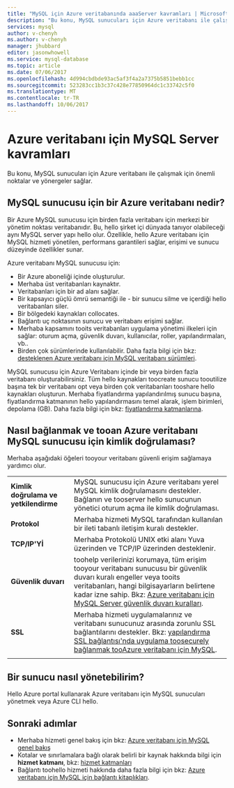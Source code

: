 ```yaml
---
title: "MySQL için Azure veritabanında aaaServer kavramları | Microsoft Docs"
description: "Bu konu, MySQL sunucuları için Azure veritabanı ile çalışmak için önemli noktalar ve yönergeler sağlar."
services: mysql
author: v-chenyh
ms.author: v-chenyh
manager: jhubbard
editor: jasonwhowell
ms.service: mysql-database
ms.topic: article
ms.date: 07/06/2017
ms.openlocfilehash: 4d994cbdbde93ac5af3f4a2a7375b5851bebb1cc
ms.sourcegitcommit: 523283cc1b3c37c428e77850964dc1c33742c5f0
ms.translationtype: MT
ms.contentlocale: tr-TR
ms.lasthandoff: 10/06/2017
---
```

# <a name="server-concepts-in-azure-database-for-mysql"></a>Azure veritabanı için MySQL Server kavramları
Bu konu, MySQL sunucuları için Azure veritabanı ile çalışmak için önemli noktalar ve yönergeler sağlar.

## <a name="what-is-an-azure-database-for-mysql-server"></a>MySQL sunucusu için bir Azure veritabanı nedir?

Bir Azure MySQL sunucusu için birden fazla veritabanı için merkezi bir yönetim noktası veritabanıdır. Bu, hello şirket içi dünyada tanıyor olabileceği aynı MySQL server yapı hello olur. Özellikle, hello Azure veritabanı için MySQL hizmeti yönetilen, performans garantileri sağlar, erişimi ve sunucu düzeyinde özellikler sunar.

Azure veritabanı MySQL sunucusu için:

- Bir Azure aboneliği içinde oluşturulur.
- Merhaba üst veritabanları kaynaktır.
- Veritabanları için bir ad alanı sağlar.
- Bir kapsayıcı güçlü ömrü semantiği ile - bir sunucu silme ve içerdiği hello veritabanları siler.
- Bir bölgedeki kaynakları collocates.
- Bağlantı uç noktasının sunucu ve veritabanı erişimi sağlar.
- Merhaba kapsamını tooits veritabanları uygulama yönetimi ilkeleri için sağlar: oturum açma, güvenlik duvarı, kullanıcılar, roller, yapılandırmaları, vb..
- Birden çok sürümlerinde kullanılabilir. Daha fazla bilgi için bkz: [desteklenen Azure veritabanı için MySQL veritabanı sürümleri](./concepts-supported-versions.md).

MySQL sunucusu için Azure Veritabanı içinde bir veya birden fazla veritabanı oluşturabilirsiniz. Tüm hello kaynakları toocreate sunucu tooutilize başına tek bir veritabanı opt veya birden çok veritabanları tooshare hello kaynakları oluşturun. Merhaba fiyatlandırma yapılandırılmış sunucu başına, fiyatlandırma katmanının hello yapılandırmasını temel alarak, işlem birimleri, depolama (GB). Daha fazla bilgi için bkz: [fiyatlandırma katmanlarına](./concepts-service-tiers.md).

## <a name="how-do-i-connect-and-authenticate-tooan-azure-database-for-mysql-server"></a>Nasıl bağlanmak ve tooan Azure veritabanı MySQL sunucusu için kimlik doğrulaması?

Merhaba aşağıdaki öğeleri tooyour veritabanı güvenli erişim sağlamaya yardımcı olur.

|||
| :-- | :-- |
| **Kimlik doğrulama ve yetkilendirme** | MySQL sunucusu için Azure veritabanı yerel MySQL kimlik doğrulamasını destekler. Bağlanın ve tooserver hello sunucunun yönetici oturum açma ile kimlik doğrulaması. |
| **Protokol** | Merhaba hizmeti MySQL tarafından kullanılan bir ileti tabanlı iletişim kuralı destekler. |
| **TCP/IP'Yİ** | Merhaba Protokolü UNIX etki alanı Yuva üzerinden ve TCP/IP üzerinden desteklenir. |
| **Güvenlik duvarı** | toohelp verilerinizi korumaya, tüm erişim tooyour veritabanı sunucusu bir güvenlik duvarı kuralı engeller veya tooits veritabanları, hangi bilgisayarların belirtene kadar izne sahip. Bkz: [Azure veritabanı için MySQL Server güvenlik duvarı kuralları](./concepts-firewall-rules.md). |
| **SSL** | Merhaba hizmeti uygulamalarınız ve veritabanı sunucunuz arasında zorunlu SSL bağlantılarını destekler.  Bkz: [yapılandırma SSL bağlantısı'nda uygulama toosecurely bağlanmak tooAzure veritabanı için MySQL](./howto-configure-ssl.md). |
|||

## <a name="how-do-i-manage-a-server"></a>Bir sunucu nasıl yönetebilirim?
Hello Azure portal kullanarak Azure veritabanı için MySQL sunucuları yönetmek veya Azure CLI hello.

## <a name="next-steps"></a>Sonraki adımlar
- Merhaba hizmeti genel bakış için bkz: [Azure veritabanı için MySQL genel bakış](./overview.md)
- Kotalar ve sınırlamalara bağlı olarak belirli bir kaynak hakkında bilgi için **hizmet katmanı**, bkz: [hizmet katmanları](./concepts-service-tiers.md)
- Bağlantı toohello hizmeti hakkında daha fazla bilgi için bkz: [Azure veritabanı için MySQL için bağlantı kitaplıkları](./concepts-connection-libraries.md).
